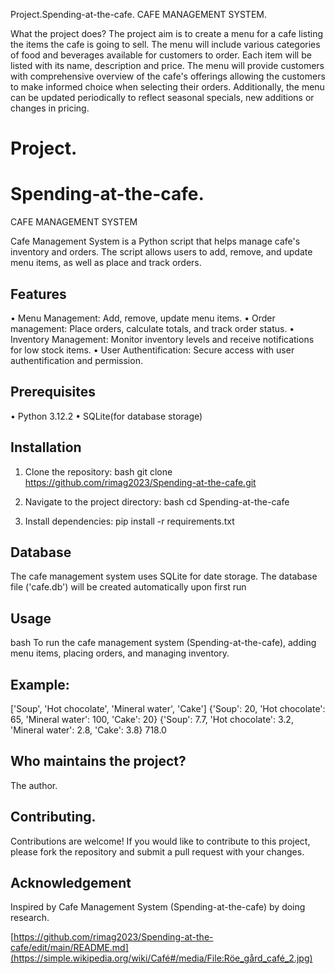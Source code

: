 Project.Spending-at-the-cafe. CAFE MANAGEMENT SYSTEM. 

What the project does?
The project aim  is to create a menu for a cafe listing the items the cafe is going to sell. The menu will include various categories of food and beverages available for customers to order.
Each item will be listed with its name, description and price. The menu will provide customers with comprehensive overview of the cafe's offerings allowing the customers to make informed choice when selecting their orders. 
Additionally, the menu can be updated periodically to reflect seasonal specials, new additions or changes in pricing.


#  Project.
#  Spending-at-the-cafe. 
CAFE MANAGEMENT SYSTEM

Cafe Management System is a Python script that helps manage cafe's inventory and orders. The script allows users to add, remove, and update menu items, as well as place and track orders.

## Features
• Menu Management: Add, remove, update menu items.
• Order management: Place orders, calculate totals, and track order status.
• Inventory Management: Monitor inventory levels and receive notifications for low stock items. 
• User Authentification: Secure access with user authentification and permission.


## Prerequisites
• Python 3.12.2
• SQLite(for database storage)

## Installation
1. Clone the repository:
bash
git clone https://github.com/rimag2023/Spending-at-the-cafe.git

2. Navigate to the project directory:
bash
cd Spending-at-the-cafe
3. Install dependencies:
pip install -r requirements.txt 

## Database 
The cafe management system uses SQLite for date storage. The database file ('cafe.db') will be created automatically upon first run
## Usage 
bash
To run the cafe management system (Spending-at-the-cafe), adding menu items, placing orders, and managing inventory.

## Example:
['Soup', 'Hot chocolate', 'Mineral water', 'Cake']
{'Soup': 20, 'Hot chocolate': 65, 'Mineral water': 100, 'Cake': 20}
{'Soup': 7.7, 'Hot chocolate': 3.2, 'Mineral water': 2.8, 'Cake': 3.8}
718.0



## Who maintains the project?
The author.

## Contributing.
Contributions are welcome! If you would like to contribute to this project, please fork the repository and submit a pull request with your changes.
   









## Acknowledgement
Inspired by Cafe Management System (Spending-at-the-cafe) by doing research.

[https://github.com/rimag2023/Spending-at-the-cafe/edit/main/README.md](https://simple.wikipedia.org/wiki/Café#/media/File:Röe_gård_café_2.jpg)
